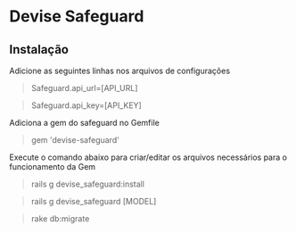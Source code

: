 # Devise Safeguard

## Instalação

Adicione as seguintes linhas nos arquivos de configurações

>Safeguard.api_url=[API_URL]

>Safeguard.api_key=[API_KEY]

Adiciona a gem do safeguard no Gemfile

>gem 'devise-safeguard'

Execute o comando abaixo para criar/editar os arquivos necessários para o funcionamento da Gem

>rails g devise_safeguard:install

>rails g devise_safeguard [MODEL]

>rake db:migrate


